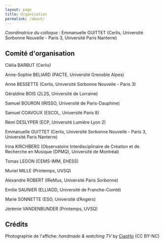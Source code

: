 ```yaml
---
layout: page
title: Organisation
permalink: /about/
---
```


*Coordinatrice du colloque* : Emmanuelle GUITTET (Cerlis, Université Sorbonne Nouvelle - Paris 3, Université Paris Nanterre)

## Comité d'organisation

Clélia BARBUT (Cerlis)

Anne-Sophie BELIARD (PACTE, Université Grenoble  Alpes)

Anne BESSETTE (Cerlis, Université Sorbonne Nouvelle - Paris 3)

Géraldine BOIS (2L2S, Université de Lorraine)

Samuel BOURON (IRISSO, Université de Paris-Dauphine) 

Samuel COAVOUX (ESCOL, Université Paris 8)

Rémi DESLYPER (ECP, Université Lumière Lyon 2)

Emmanuelle GUITTET (Cerlis, Université Sorbonne Nouvelle - Paris 3, Université Paris Nanterre)

Irina KIRCHBERG (Observatoire Interdisciplinaire de Création et de Recherche en Musique (DPMQ), Université de Montréal)

Tomas LEGON (CEMS-IMM, EHESS)

Muriel MILLE (Printemps, UVSQ)

Alexandre ROBERT (IReMus, Université Paris Sorbonne) 

Emilie SAUNIER (ELLIADD, Université de Franche-Comté)

Marie SONNETTE (ESO, Université d’Angers)

Jérémie VANDENBUNDER (Printemps, UVSQ)

## Crédits

Photographie de l'affiche: *handmade & watching TV* by [CiaoHo](www.flickr.com/photos/ciaomrho/) (CC BY-NC)